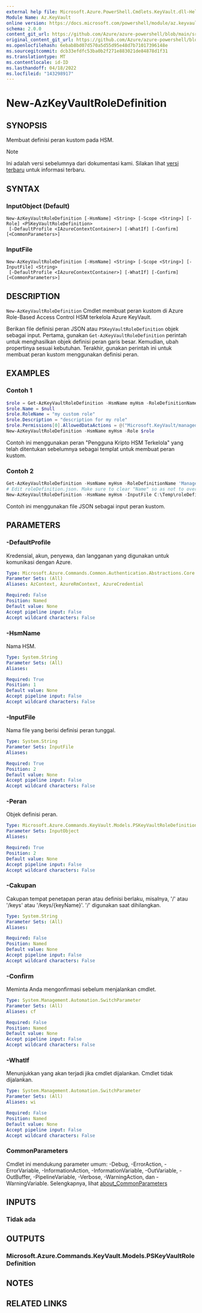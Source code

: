 ```yaml
---
external help file: Microsoft.Azure.PowerShell.Cmdlets.KeyVault.dll-Help.xml
Module Name: Az.KeyVault
online version: https://docs.microsoft.com/powershell/module/az.keyvault/new-azkeyvaultroledefinition
schema: 2.0.0
content_git_url: https://github.com/Azure/azure-powershell/blob/main/src/KeyVault/KeyVault/help/New-AzKeyVaultRoleDefinition.md
original_content_git_url: https://github.com/Azure/azure-powershell/blob/main/src/KeyVault/KeyVault/help/New-AzKeyVaultRoleDefinition.md
ms.openlocfilehash: 6ebab8bd07d570a5d55d95e48d7b71017396148e
ms.sourcegitcommit: dcb33efdfc53ba0b2f271e883021de84878d1f31
ms.translationtype: MT
ms.contentlocale: id-ID
ms.lasthandoff: 04/18/2022
ms.locfileid: "143298917"
---
```

# New-AzKeyVaultRoleDefinition

## SYNOPSIS
Membuat definisi peran kustom pada HSM.

> [!NOTE]
>Ini adalah versi sebelumnya dari dokumentasi kami. Silakan lihat [versi terbaru](/powershell/module/az.keyvault/new-azkeyvaultroledefinition) untuk informasi terbaru.

## SYNTAX

### InputObject (Default)
```
New-AzKeyVaultRoleDefinition [-HsmName] <String> [-Scope <String>] [-Role] <PSKeyVaultRoleDefinition>
 [-DefaultProfile <IAzureContextContainer>] [-WhatIf] [-Confirm] [<CommonParameters>]
```

### InputFile
```
New-AzKeyVaultRoleDefinition [-HsmName] <String> [-Scope <String>] [-InputFile] <String>
 [-DefaultProfile <IAzureContextContainer>] [-WhatIf] [-Confirm] [<CommonParameters>]
```

## DESCRIPTION
`New-AzKeyVaultRoleDefinition` Cmdlet membuat peran kustom di Azure Role-Based Access Control HSM terkelola Azure KeyVault.

Berikan file definisi peran JSON atau `PSKeyVaultRoleDefinition` objek sebagai input.
Pertama, gunakan `Get-AzKeyVaultRoleDefinition` perintah untuk menghasilkan objek definisi peran garis besar.
Kemudian, ubah propertinya sesuai kebutuhan.
Terakhir, gunakan perintah ini untuk membuat peran kustom menggunakan definisi peran.

## EXAMPLES

### Contoh 1
```powershell
$role = Get-AzKeyVaultRoleDefinition -HsmName myHsm -RoleDefinitionName 'Managed HSM Crypto User'
$role.Name = $null
$role.RoleName = "my custom role"
$role.Description = "description for my role"
$role.Permissions[0].AllowedDataActions = @("Microsoft.KeyVault/managedHsm/roleAssignments/write/action", "Microsoft.KeyVault/managedHsm/roleAssignments/delete/action")
New-AzKeyVaultRoleDefinition -HsmName myHsm -Role $role
```

Contoh ini menggunakan peran "Pengguna Kripto HSM Terkelola" yang telah ditentukan sebelumnya sebagai templat untuk membuat peran kustom.

### Contoh 2
```powershell
Get-AzKeyVaultRoleDefinition -HsmName myHsm -RoleDefinitionName 'Managed HSM Crypto User' | ConvertTo-Json -Depth 9 > C:\Temp\roleDefinition.json
# Edit roleDefinition.json. Make sure to clear "Name" so as not to overwrite an existing role.
New-AzKeyVaultRoleDefinition -HsmName myHsm -InputFile C:\Temp\roleDefinition.json
```

Contoh ini menggunakan file JSON sebagai input peran kustom.

## PARAMETERS

### -DefaultProfile
Kredensial, akun, penyewa, dan langganan yang digunakan untuk komunikasi dengan Azure.

```yaml
Type: Microsoft.Azure.Commands.Common.Authentication.Abstractions.Core.IAzureContextContainer
Parameter Sets: (All)
Aliases: AzContext, AzureRmContext, AzureCredential

Required: False
Position: Named
Default value: None
Accept pipeline input: False
Accept wildcard characters: False
```

### -HsmName
Nama HSM.

```yaml
Type: System.String
Parameter Sets: (All)
Aliases:

Required: True
Position: 1
Default value: None
Accept pipeline input: False
Accept wildcard characters: False
```

### -InputFile
Nama file yang berisi definisi peran tunggal.

```yaml
Type: System.String
Parameter Sets: InputFile
Aliases:

Required: True
Position: 2
Default value: None
Accept pipeline input: False
Accept wildcard characters: False
```

### -Peran
Objek definisi peran.

```yaml
Type: Microsoft.Azure.Commands.KeyVault.Models.PSKeyVaultRoleDefinition
Parameter Sets: InputObject
Aliases:

Required: True
Position: 2
Default value: None
Accept pipeline input: False
Accept wildcard characters: False
```

### -Cakupan
Cakupan tempat penetapan peran atau definisi berlaku, misalnya, '/' atau '/keys' atau '/keys/{keyName}'.
'/' digunakan saat dihilangkan.

```yaml
Type: System.String
Parameter Sets: (All)
Aliases:

Required: False
Position: Named
Default value: None
Accept pipeline input: False
Accept wildcard characters: False
```

### -Confirm
Meminta Anda mengonfirmasi sebelum menjalankan cmdlet.

```yaml
Type: System.Management.Automation.SwitchParameter
Parameter Sets: (All)
Aliases: cf

Required: False
Position: Named
Default value: None
Accept pipeline input: False
Accept wildcard characters: False
```

### -WhatIf
Menunjukkan yang akan terjadi jika cmdlet dijalankan. Cmdlet tidak dijalankan.

```yaml
Type: System.Management.Automation.SwitchParameter
Parameter Sets: (All)
Aliases: wi

Required: False
Position: Named
Default value: None
Accept pipeline input: False
Accept wildcard characters: False
```

### CommonParameters
Cmdlet ini mendukung parameter umum: -Debug, -ErrorAction, -ErrorVariable, -InformationAction, -InformationVariable, -OutVariable, -OutBuffer, -PipelineVariable, -Verbose, -WarningAction, dan -WarningVariable. Selengkapnya, lihat [about_CommonParameters](http://go.microsoft.com/fwlink/?LinkID=113216)

## INPUTS

### Tidak ada

## OUTPUTS

### Microsoft.Azure.Commands.KeyVault.Models.PSKeyVaultRoleDefinition

## NOTES

## RELATED LINKS
